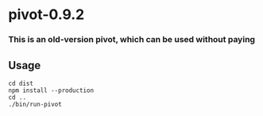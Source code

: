 # pivot-0.9.2
### This is an old-version pivot, which can be used without paying
## Usage
``` 
cd dist
npm install --production
cd ..
./bin/run-pivot
```
